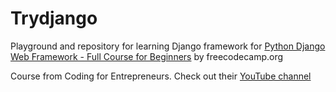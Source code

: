 # Trydjango

Playground and repository for learning Django framework for [Python Django Web Framework - Full Course for Beginners][yt-fcc-link] by freecodecamp.org

Course from Coding for Entrepreneurs. Check out their [YouTube channel][yt-cfe-link]

[yt-fcc-link]: https://youtu.be/F5mRW0jo-U4
[yt-cfe-link]: https://www.youtube.com/channel/UCWEHue8kksIaktO8KTTN_zg
